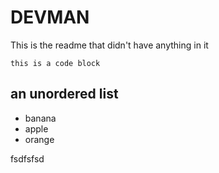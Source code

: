 # DEVMAN

This is the readme that didn't have anything in it

```
this is a code block
```
## an unordered list

* banana
* apple
* orange

fsdfsfsd